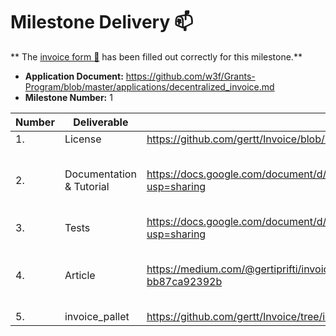 # Milestone Delivery :mailbox:

**
The [invoice form :pencil:](https://docs.google.com/forms/d/e/1FAIpQLSfmNYaoCgrxyhzgoKQ0ynQvnNRoTmgApz9NrMp-hd8mhIiO0A/viewform)
has been filled out correctly for this milestone.**

* **Application Document:** https://github.com/w3f/Grants-Program/blob/master/applications/decentralized_invoice.md
* **Milestone Number:** 1

| Number | Deliverable              | Link                                                                                 							                                                    | Notes                                                                                                                                                     |
|--------|--------------------------|-------------------------------------------------------------------------------------------------------------------------------------------------|-----------------------------------------------------------------------------------------------------------------------------------------------------------|
| 1.     | License                  | https://github.com/gertt/Invoice/blob/invoice_system_milestone_1/LICENSE                                                                							 | Apache                                                                                                                                                    |
| 2.     | Documentation & Tutorial | https://docs.google.com/document/d/1NfbCE32XxGJFXaEI4YEcOV7F_3nVmSFDAG8BaM1BXlE/edit?usp=sharing                                                | The inline documentation is the lib.rs files of [invoice-pallet](https://github.com/gertt/Invoice/blob/invoice_system/pallets/invoice/src/lib.rs) |
| 3.     | Tests                    | https://docs.google.com/document/d/1NfbCE32XxGJFXaEI4YEcOV7F_3nVmSFDAG8BaM1BXlE/edit?usp=sharing                                                |                                                                                                                                                           |
| 4.     | Article                  | https://medium.com/@gertiprifti/invoice-pallet-built-on-top-of-substrate-framework-bb87ca92392b    							                                      | The article will be published once the milestone is approved                                                                                              |
| 5.     | invoice_pallet           | https://github.com/gertt/Invoice/tree/invoice_system_milestone_1     							                                                                    |                                                                                                                                                           |
